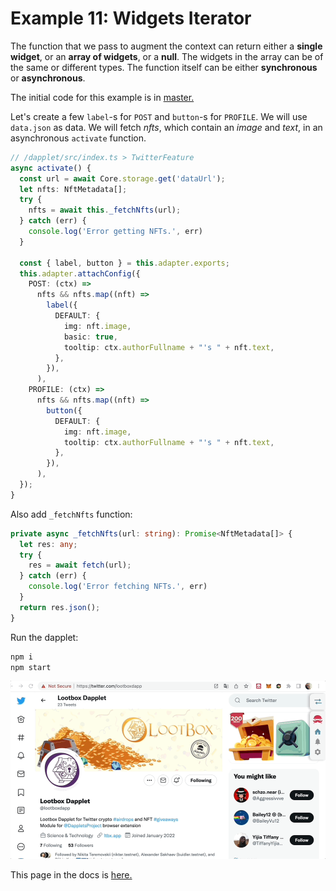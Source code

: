 # Example 11: Widgets Iterator

The function that we pass to augment the context can return either a **single widget**, or an **array of widgets**, or a **null**. The widgets in the array can be of the same or different types. The function itself can be either **synchronous** or **asynchronous**.

The initial code for this example is in [master.](https://github.com/dapplets/dapplet-template/tree/master)

Let's create a few `label`-s for `POST` and `button`-s for `PROFILE`. We will use `data.json` as data. We will fetch _nfts_, which contain an _image_ and _text_, in an asynchronous `activate` function.

```ts
// /dapplet/src/index.ts > TwitterFeature
async activate() {
  const url = await Core.storage.get('dataUrl');
  let nfts: NftMetadata[];
  try {
    nfts = await this._fetchNfts(url);
  } catch (err) {
    console.log('Error getting NFTs.', err)
  }

  const { label, button } = this.adapter.exports;
  this.adapter.attachConfig({
    POST: (ctx) =>
      nfts && nfts.map((nft) =>
        label({
          DEFAULT: {
            img: nft.image,
            basic: true,
            tooltip: ctx.authorFullname + "'s " + nft.text,
          },
        }),
      ),
    PROFILE: (ctx) =>
      nfts && nfts.map((nft) =>
        button({
          DEFAULT: {
            img: nft.image,
            tooltip: ctx.authorFullname + "'s " + nft.text,
          },
        }),
      ),
  });
}
```

Also add `_fetchNfts` function:

```ts
private async _fetchNfts(url: string): Promise<NftMetadata[]> {
  let res: any;
  try {
    res = await fetch(url);
  } catch (err) {
    console.log('Error fetching NFTs.', err)
  }
  return res.json();
}
```

Run the dapplet:

```bash
npm i
npm start
```

![](https://github.com/dapplets/dapplet-docs/blob/master/static/video/ex_11.gif)

This page in the docs is [here.](https://docs.dapplets.org/docs/widgets-iterator)
